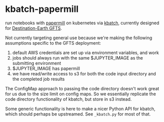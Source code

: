 # kbatch-papermill

run notebooks with [papermill] on kubernetes via [kbatch], currently designed for [Destination-Earth GFTS](https://github.com/destination-earth/DestinE_ESA_GFTS).

Not currently targeting general use because we're making the following assumptions specific to the GFTS deployment:

1. default AWS credentials are set up via environment variables, and work
2. jobs should always run with the same $JUPYTER_IMAGE as the submitting environment
3. $JUPYTER_IMAGE has papermill
4. we have read/write access to s3 for both the code input directory and the completed job results

The ConfigMap approach to passing the code directory doesn't work great for us due to the size limit on config maps.
So we essentially replicate the code directory functionality of kbatch,
but store in s3 instead.

Some generic functionality is here to make a nicer Python API for kbatch,
which should perhaps be upstreamed. See `_kbatch.py` for most of that.

[papermill]: https://papermill.readthedocs.io
[kbatch]: https://kbatch.readthedocs.io
